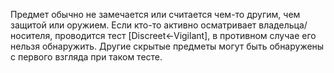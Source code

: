 Предмет обычно не замечается или считается чем-то другим, чем защитой или оружием. Если кто-то активно осматривает владельца/носителя, проводится тест [Discreet←Vigilant], в противном случае его нельзя обнаружить. Другие скрытые предметы могут быть обнаружены с первого взгляда при таком тесте.